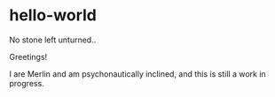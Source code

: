 # hello-world
No stone left unturned..

Greetings!

I are Merlin and am psychonautically inclined, and this is still a work in progress.
